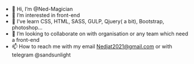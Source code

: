 - 👋 Hi, I’m @Ned-Magician
- 👀 I’m interested in front-end
- 🌱 I’ve learn CSS, HTML, SASS, GULP, Qjuery( a bit), Bootstrap, photoshop...
- 💞️ I’m looking to collaborate on with organisation or any team which need a front-end
- 📫 How to reach me with my email <Nedjat2021@gmail.com> or with telegram @sandsunlight

<!---
Ned-Magician/Ned-Magician is a ✨ special ✨ repository because its `README.md` (this file) appears on your GitHub profile.
You can click the Preview link to take a look at your changes.
--->
